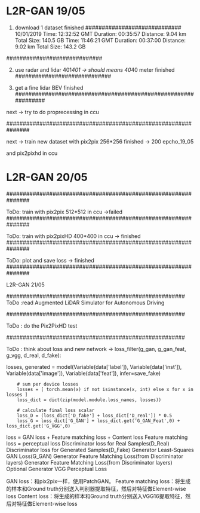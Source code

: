 # L2R-GAN 19/05
1. download 1 dataset finished
#############################
10/01/2019
Time: 12:32:52 GMT
Duration: 00:35:57
Distance: 9.04 km
Total Size: 140.5 GB
Time: 11:46:21 GMT
Duration: 00:37:00
Distance: 9.02 km
Total Size: 143.2 GB


#############################


2. use radar and lidar 401*401 -> should means 40*40 meter  finished
#############################


3. get a fine lidar BEV finished
###############################################################



next -> try to do proprecessing in ccu

###############################################################

next -> train new dataset with pix2pix 256*256 finished -> 200 epcho_19_05


and pix2pixhd in ccu


# L2R-GAN 20/05


###############################################################

ToDo:  train  with pix2pix 512*512 in ccu ->failed
###############################################################

ToDo:  train  with pix2pixHD 400*400 in ccu -> finished
###############################################################

ToDo:  plot and save loss -> finished
###############################################################

L2R-GAN 21/05

######################################################
ToDo :read Augmented LiDAR Simulator for Autonomous Driving

######################################################

ToDo : do the Pix2PixHD test

######################################################

ToDo : think about loss and new network -> loss_filter(g_gan, g_gan_feat, g_vgg, d_real, d_fake):



losses, generated = model(Variable(data['label']), Variable(data['inst']), 
            Variable(data['image']), Variable(data['feat']), infer=save_fake)

        # sum per device losses
        losses = [ torch.mean(x) if not isinstance(x, int) else x for x in losses ]
        loss_dict = dict(zip(model.module.loss_names, losses))

        # calculate final loss scalar
        loss_D = (loss_dict['D_fake'] + loss_dict['D_real']) * 0.5
        loss_G = loss_dict['G_GAN'] + loss_dict.get('G_GAN_Feat',0) + loss_dict.get('G_VGG',0)


loss = GAN loss + Feature matching loss + Content loss
Feature matching loss  = perceptual loss
Discriminator loss for Real Samples(D_Real) Discriminator loss for Generated Samples(D_Fake) Generator Least-Squares GAN Loss(G_GAN) Generator Feature Matching Loss(from Discriminator layers) Generator Feature Matching Loss(from Discriminator layers) Optional Generator VGG Perceptual Loss

GAN loss：和pix2pix一样，使用PatchGAN。
Feature matching loss：将生成的样本和Ground truth分别送入判别器提取特征，然后对特征做Element-wise loss
Content loss：将生成的样本和Ground truth分别送入VGG16提取特征，然后对特征做Element-wise loss



